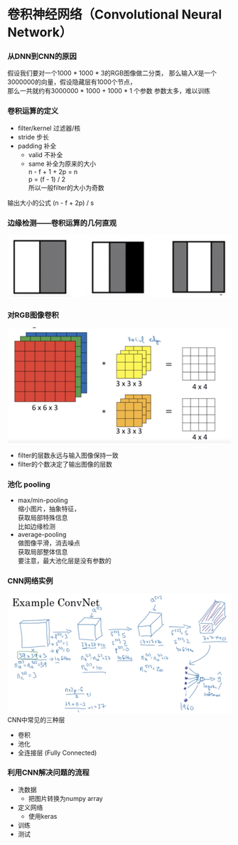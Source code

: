 # 卷积神经网络（Convolutional Neural Network）
### 从DNN到CNN的原因
假设我们要对一个1000 * 1000 * 3的RGB图像做二分类，
那么输入$X$是一个3000000的向量，假设隐藏层有1000个节点，  
那么一共就约有3000000 * 1000 + 1000 * 1 个参数
参数太多，难以训练  

### 卷积运算的定义
* filter/kernel 过滤器/核
* stride 步长
* padding 补全
    * valid 不补全
    * same 补全为原来的大小  
        n - f + 1 + 2p = n  
        p = (f - 1) / 2  
        所以一般filter的大小为奇数 

输出大小的公式 (n - f + 2p) / s

### 边缘检测——卷积运算的几何直观
![](./img/conv1.png)    

### 对RGB图像卷积  
![](./img/conv_volume.png)
* filter的层数永远与输入图像保持一致
* filter的个数决定了输出图像的层数

### 池化 pooling
* max/min-pooling  
    缩小图片，抽象特征，  
    获取局部特殊信息  
    比如边缘检测
* average-pooling  
    做图像平滑，消去噪点  
    获取局部整体信息  
要注意，最大池化层是没有参数的  

### CNN网络实例  
![](./img/conv_exam.png)  
CNN中常见的三种层  
* 卷积
* 池化
* 全连接层 (Fully Connected)

### 利用CNN解决问题的流程
* 洗数据  
    * 把图片转换为numpy array
* 定义网络
     * 使用keras
* 训练
* 测试